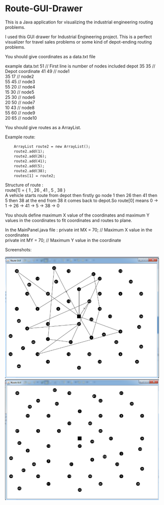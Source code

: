 # Route-GUI-Drawer
This is a Java application for visualizing the industrial engineering routing problems.

I used this GUI drawer for Industrial Engineering project. This is a perfect visualizer for travel sales problems or
some kind of depot-ending routing problems.

You should give coordinates as a data.txt file

example data.txt
51 // First line is number of nodes included depot
35	35 // Depot coordinate
41	49 // node1                                                                                                          
35	17 // node2                                                                                                          
55	45 // node3                                                                                                          
55	20 // node4                                                                                                          
15	30 // node5                                                                                                          
25	30 // node6                                                                                                          
20	50 // node7                                                                                                          
10	43 // node8                                                                                                          
55	60 // node9                                                                                                          
20	65 // node10                                                                                                          

You should give routes as a ArrayList.                                                                                                          

Example route: 

		ArrayList route2 = new ArrayList();
		route2.add(1);
		route2.add(26);
		route2.add(41);
		route2.add(5);
		route2.add(38);		
		routes[1] = route2;

 Structure of route :                                                                                                        
 route[1] = { 1 , 26 , 41 , 5 , 38 }                                                                                         
 A vehicle starts route from depot then firstly go node 1 then 26 then 41 then 5 then 38 at the end from 38 it comes back to depot.So route[0] means 0 -> 1 -> 26 -> 41 -> 5 -> 38 -> 0
 
 You shouls define maximum X value of the coordinates and maximum Y values in the coordinates to fit coordinates and routes to plane.
 
 In the MainPanel.java file :
 private int MX = 70; // Maximum X value in the coordinates                                                                  
 private int MY = 70; // Maximum Y value in the coordinate
 
 Screenshots:
 
![](https://raw.githubusercontent.com/AlperenTalaslioglu/Route-GUI-Drawer/master/SS1.png)
![](https://raw.githubusercontent.com/AlperenTalaslioglu/Route-GUI-Drawer/master/SS2.png)

